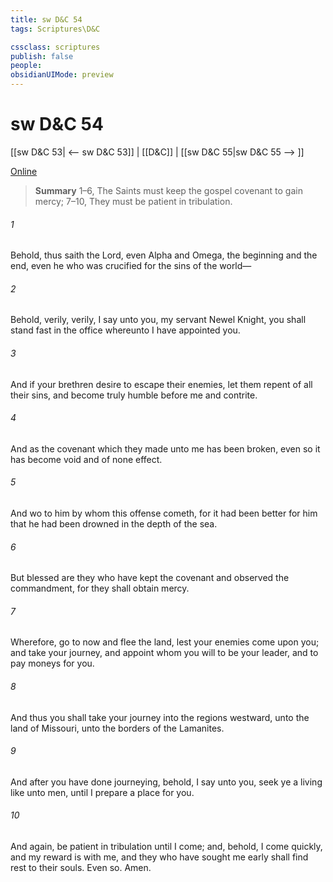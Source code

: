 ```yaml
---
title: sw D&C 54
tags: Scriptures\D&C

cssclass: scriptures
publish: false
people:
obsidianUIMode: preview
---
```


# sw D&C 54
[[sw D&C 53| <-- sw D&C 53]] | [[D&C]] | [[sw D&C 55|sw D&C 55 --> ]]

[Online](https://churchofjesuschrist.org/study/scriptures/dc-testament/dc/54?lang=eng)

> __Summary__
1–6, The Saints must keep the gospel covenant to gain mercy; 7–10, They must be patient in tribulation.

###### 1 
Behold, thus saith the Lord, even Alpha and Omega, the beginning and the end, even he who was crucified for the sins of the world—

###### 2 
Behold, verily, verily, I say unto you, my servant Newel Knight, you shall stand fast in the office whereunto I have appointed you.

###### 3 
And if your brethren desire to escape their enemies, let them repent of all their sins, and become truly humble before me and contrite.

###### 4 
And as the covenant which they made unto me has been broken, even so it has become void and of none effect.

###### 5 
And wo to him by whom this offense cometh, for it had been better for him that he had been drowned in the depth of the sea.

###### 6 
But blessed are they who have kept the covenant and observed the commandment, for they shall obtain mercy.

###### 7 
Wherefore, go to now and flee the land, lest your enemies come upon you; and take your journey, and appoint whom you will to be your leader, and to pay moneys for you.

###### 8 
And thus you shall take your journey into the regions westward, unto the land of Missouri, unto the borders of the Lamanites.

###### 9 
And after you have done journeying, behold, I say unto you, seek ye a living like unto men, until I prepare a place for you.

###### 10 
And again, be patient in tribulation until I come; and, behold, I come quickly, and my reward is with me, and they who have sought me early shall find rest to their souls. Even so. Amen.

